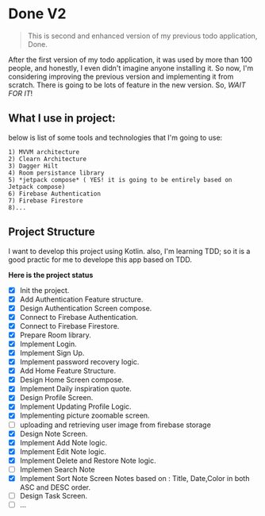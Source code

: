 # Done V2
> This is second and enhanced version of my previous todo application, Done.

After the first version of my todo application, it was used by more than 100 people, and honestly, I even didn't imagine anyone installing it. So now, I'm considering improving
the previous version and implementing it from scratch. There is going to be lots of feature in the new version. So, *WAIT FOR IT*!


## What I use in project:
below is list of some tools and technologies that I'm going to use:

    1) MVVM architecture
    2) Clearn Architecture
    3) Dagger Hilt
    4) Room persistance library
    5) *jetpack compose* ( YES! it is going to be entirely based on Jetpack compose)
    6) Firebase Authentication
    7) Firebase Firestore
    8)...

## Project Structure
I want to develop this project using Kotlin. also, I'm learning TDD; so it is a good practic for me to develope this app based on TDD.


**Here is the project status**
 - [x] Init the project.
 - [x] Add Authentication Feature structure.
 - [x] Design Authentication Screen compose.
 - [x] Connect to Firebase Authentication.
 - [x] Connect to Firebase Firestore.
 - [x] Prepare Room library.
 - [x] Implement Login.
 - [x] Implement Sign Up.
 - [x] Implement password recovery logic.
 - [x] Add Home Feature Structure.
 - [x] Design Home Screen compose.
 - [x] Implement Daily inspiration quote.
 - [x] Design Profile Screen.
 - [x] Implement Updating Profile Logic.
 - [x] Implementing picture zoomable screen.
 - [ ] uploading and retrieving user image from firebase storage
 - [x] Design Note Screen.
 - [x] Implement Add Note logic.
 - [x] Implement Edit Note logic.
 - [x] Implement Delete and Restore Note logic.
 - [ ] Implemen Search Note
 - [x] Implement Sort Note Screen Notes based on : Title, Date,Color in both ASC and DESC order.
 - [ ] Design Task Screen.
 - [ ] ...
